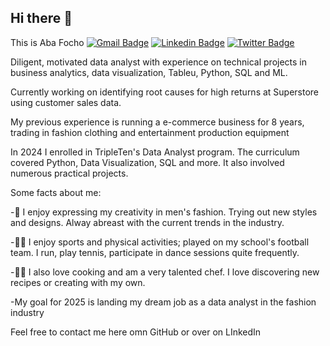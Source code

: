 ## Hi there 👋

 This is Aba Focho
[![Gmail Badge](https://img.shields.io/badge/-abaghen4@gmail.com-c14438?style=flat&logo=Gmail&logoColor=white&link=mailto:abaghen4@gmail.com)](mailto:abaghen4@gmail.com) 
[![Linkedin Badge](https://img.shields.io/badge/-https://www.linkedin.com/in/abafocho/-0072b1?style=flat&logo=Linkedin&logoColor=white&link=https://www.linkedin.com/in/https://www.linkedin.com/in/abafocho//)](https://www.linkedin.com/in/https://www.linkedin.com/in/abafocho//) [![Twitter Badge](https://img.shields.io/badge/-FoshoTheOne-00acee?style=flat&logo=twitter&logoColor=white&link=https://twitter.com/FoshoTheOne/)](https://www.twitter.com/FoshoTheOne/) <p align='left'>Diligent, motivated data analyst with experience on technical projects in business analytics, data visualization, Tableu, Python, SQL and ML.

Currently working on identifying root causes for high returns at Superstore using customer sales data.

My previous experience is running a e-commerce business for 8 years, trading in fashion clothing and entertainment production equipment 

In 2024 I enrolled in TripleTen's Data Analyst program. The curriculum covered Python, Data Visualization, SQL and more. It also involved numerous practical projects.

Some facts about me:

-📸 I enjoy expressing my creativity in men's fashion. Trying out new styles and designs. Alway abreast with the current trends in the industry.

-🏃‍♂️ I enjoy sports and physical activities; played on my school's football team. I run, play tennis, participate in dance sessions quite frequently.

-👨‍🍳 I also love cooking and am a very talented chef. I love discovering new recipes or creating with my own.

-My goal for 2025 is landing my dream job as a data analyst in the fashion industry

Feel free to contact me here omn GitHub or over on LInkedIn 
</p>

<!--
**AbaFocho/AbaFocho** is a ✨ _special_ ✨ repository because its `README.md` (this file) appears on your GitHub profile.

Here are some ideas to get you started:

- 🔭 I’m currently working on ...
- 🌱 I’m currently learning ...
- 👯 I’m looking to collaborate on ...
- 🤔 I’m looking for help with ...
- 💬 Ask me about ...
- 📫 How to reach me: ...
- 😄 Pronouns: ...
- ⚡ Fun fact: ...
-->
